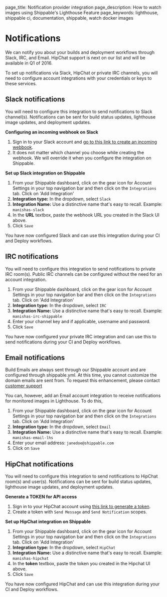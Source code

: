 page_title: Notification provider integration
page_description: How to watch images using Shippable's Lighthouse Feature
page_keywords: lighthouse, shippable ci, documentation, shippable, watch docker images

# Notifications

We can notify you about your builds and deployment workflows through Slack, IRC, and Email. HipChat support is next on our list and will be available in Q1 of 2016.

To set up notifications via Slack, HipChat or private IRC channels, you will need to configure account integrations with your credentials or keys to these services.

## Slack notifications
You will need to configure this integration to send notifications to Slack channel(s). Notifications can be sent for build status updates, lighthouse image updates, and deployment updates.

**Configuring an incoming webhook on Slack**

1. Sign in to your Slack account and [go to this link to create an incoming webbook](https://my.slack.com/services/new/incoming-webhook/).
2. It does not matter which channel you choose while creating the webhook. We will override it when you configure the integration on Shippable.

**Set up Slack integration on Shippable**

1. From your Shippable dashboard, click on the gear icon for Account Settings in your top navigation bar and then click on the `Integrations` tab. Click on 'Add Integration'
2. **Integration type:** In the dropdown, select `Slack`
3. **Integration Name:** Use a distinctive name that's easy to recall. Example: `manishas-slack`
4. In the **URL** textbox, paste the webhook URL you created in the Slack UI above.
5. Click `Save`

You have now configured Slack and can use this integration during your CI and Deploy workflows.

## IRC notifications
You will need to configure this integration to send notifications to private IRC room(s). Public IRC channels can be configured without the need for an account integration.

1. From your Shippable dashboard, click on the gear icon for Account Settings in your top navigation bar and then click on the `Integrations` tab. Click on 'Add Integration'
2. **Integration type:** In the dropdown, select `IRC`
3. **Integration Name:** Use a distinctive name that's easy to recall. Example: `manishas-irc-shippable`
4. Enter your channel key and if applicable, username and password.
5. Click `Save`

You have now configured your private IRC integration and can use this to send notifications during your CI and Deploy workflows.

## Email notifications

Build Emails are always sent through our Shippable account and are configured through shippable.yml. At this time, you cannot customize the domain emails are sent from. To request this enhancement, please contact [customer support](mailto:support@shippable.com)

You can, however, add an Email account integration to receive notifications for monitored images in Lighthouse. To do this,

1. From your Shippable dashboard, click on the gear icon for Account Settings in your top navigation bar and then click on the `Integrations` tab. Click on 'Add Integration'
2. **Integration type:** In the dropdown, select `Email`
3. **Integration Name:** Use a distinctive name that's easy to recall. Example: `manishas-email-lhs`
5. Enter your email address: `janedoe@shippable.com`
6. Click on `Save`

## HipChat notifications
You will need to configure this integration to send notifications to HipChat room(s) and user(s). Notifications can be sent for build status updates, lighthouse image updates, and deployment updates.

**Generate a TOKEN for API access**

1. Sign in to your HipChat account using [this link to generate a token](https://www.hipchat.com/account/api).
2. Create a token with `Send Message` and `Send Notification` scopes.

**Set up HipChat integration on Shippable**

1. From your Shippable dashboard, click on the gear icon for Account Settings in your top navigation bar and then click on the `Integrations` tab. Click on 'Add Integration'
2. **Integration type:** In the dropdown, select `HipChat`
3. **Integration Name:** Use a distinctive name that's easy to recall. Example: `manishas-hipchat`
4. In the **token** textbox, paste the token you created in the Hipchat UI above.
5. Click `Save`

You have now configured HipChat and can use this integration during your CI and Deploy workflows.
